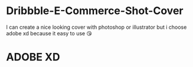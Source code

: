 # Dribbble-E-Commerce-Shot-Cover
I can create a nice looking cover with photoshop or illustrator but i choose adobe xd because it easy to use
😘
<h1>ADOBE XD<h1/>
